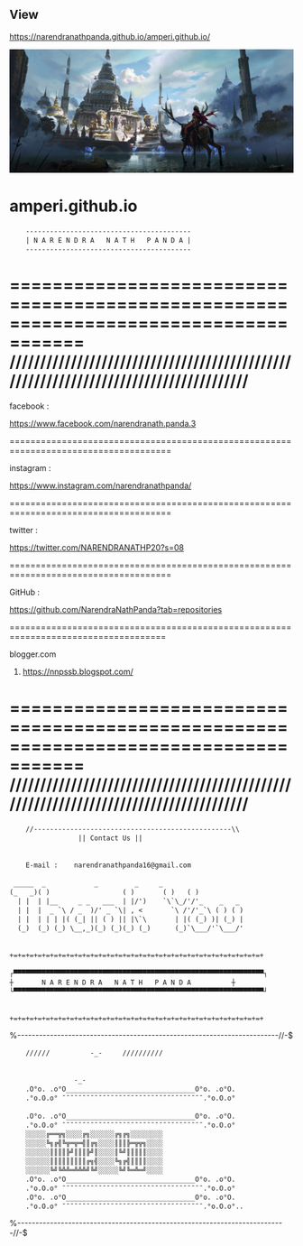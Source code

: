 ## View
https://narendranathpanda.github.io/amperi.github.io/

![logo](https://github.com/NarendraNathPanda/amperi.github.io/blob/main/image/temple.jpg)

# amperi.github.io

		-----------------------------------------
		| N A R E N D R A   N A T H   P A N D A |
		-----------------------------------------

=====================================================================================
/////////////////////////////////////////////////////////////////////////////////////
=====================================================================================
facebook :

https://www.facebook.com/narendranath.panda.3

=====================================================================================

instagram :

https://www.instagram.com/narendranathpanda/

=====================================================================================

twitter :

https://twitter.com/NARENDRANATHP20?s=08

=====================================================================================

GitHub :

https://github.com/NarendraNathPanda?tab=repositories

====================================================================================

blogger.com

1.   https://nnpssb.blogspot.com/

=====================================================================================
/////////////////////////////////////////////////////////////////////////////////////
=====================================================================================

		//-------------------------------------------------\\
    				 || Contact Us ||


		E-mail :	narendranathpanda16@gmail.com

	 _____	_		     _	       _     _
	(_   _)( )                  ( )       ( )   ( )           	
	  | |  | |__     _ _   ___  | |/')    `\`\_/'/'_    _   _ 	
	  | |  |  _ `\ / _  )/' _ `\| , <       `\ /'/'_`\ ( ) ( )	
	  | |  | | | |( (_| || ( ) || |\`\       | |( (_) )| (_) |
	  (_)  (_) (_) \__,_)(_) (_)(_) (_)      (_)`\___/'`\___/'
              					          	  	
              
	+=+=+=+=+=+=+=+=+=+=+=+=+=+=+=+=+=+=+=+=+=+=+=+=+=+=+=+=+=+=+=+

	┌▀▀▀▀▀▀▀▀▀▀▀▀▀▀▀▀▀▀▀▀▀▀▀▀▀▀▀▀▀▀▀▀▀▀▀▀▀▀▀▀▀▀▀▀▀▀▀▀▀▀▀▀▀▀▀▀▀▀▀▀▀▀┐
	┼ 		N A R E N D R A   N A T H   P A N D A          ┼
	└▀▀▀▀▀▀▀▀▀▀▀▀▀▀▀▀▀▀▀▀▀▀▀▀▀▀▀▀▀▀▀▀▀▀▀▀▀▀▀▀▀▀▀▀▀▀▀▀▀▀▀▀▀▀▀▀▀▀▀▀▀▀┘

	
	+=+=+=+=+=+=+=+=+=+=+=+=+=+=+=+=+=+=+=+=+=+=+=+=+=+=+=+=+=+=+=+

	
	
%------------------------------------------------------------------------//-$

		//////			-_-		//////////
			

					-_-
		.O°o. .o°O________________________________O°o. .o°O.
		.°o.O.o° ¯¯¯¯¯¯¯¯¯¯¯¯¯¯¯¯¯¯¯¯¯¯¯¯¯¯¯¯¯¯¯¯¯¯¯.°o.O.o°

		.O°o. .o°O________________________________O°o. .o°O.
		.°o.O.o° ¯¯¯¯¯¯¯¯¯¯¯¯¯¯¯¯¯¯¯¯¯¯¯¯¯¯¯¯¯¯¯¯¯¯¯.°o.O.o°
		░░░░░╔══╦╗░░░░╔╗░░░░░░╔╗╔╗░░░░░░░░
		░░░░░╚╗╔╣╚╦═╦═╣║╔╗░░░░║║║╠═╦╦╗░░░░
		░░░░░░║║║║╠╝║║║╠╝║░░░░║╚╝║║║║║░░░░
		░░░░░░║║║║║║║║║╔╗╣░░░░╚╗╔╣║║║║░░░░
		░░░░░░╚╝╚╩╩═╩╩╩╝╚╝░░░░░╚╝╚═╩═╝░░░░
		.O°o. .o°O________________________________O°o. .o°O.
		.°o.O.o° ¯¯¯¯¯¯¯¯¯¯¯¯¯¯¯¯¯¯¯¯¯¯¯¯¯¯¯¯¯¯¯¯¯¯¯.°o.O.o°
		.O°o. .o°O________________________________O°o. .o°O.
		.°o.O.o° ¯¯¯¯¯¯¯¯¯¯¯¯¯¯¯¯¯¯¯¯¯¯¯¯¯¯¯¯¯¯¯¯¯¯¯.°o.O.o°..


%--------------------------------------------------------------------------//-$
